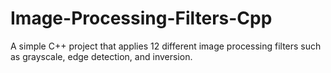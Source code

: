 # Image-Processing-Filters-Cpp
A simple C++ project that applies 12 different image processing filters such as grayscale, edge detection, and inversion.
